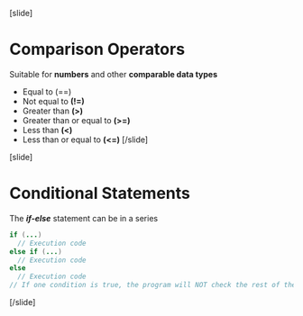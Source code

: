 [slide]
# Comparison Operators
Suitable for **numbers** and other **comparable data types**

* Equal to (==)
* Not equal to **(!=)**
* Greater than **(>)**
* Greater than or equal to **(>=)**
* Less than **(<)**
* Less than or equal to **(<=)**
[/slide]

[slide]
# Conditional Statements
The ***if-else*** statement can be in a series
```java
if (...) 
  // Execution code
else if (...) 
  // Execution code
else
  // Execution code
// If one condition is true, the program will NOT check the rest of the conditions
``` 
[/slide]